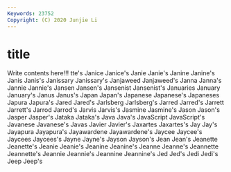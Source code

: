 ```yaml
---
Keywords: 23752
Copyright: (C) 2020 Junjie Li
---
```


# title

Write contents here!!!
tte's
Janice 
Janice's 
Janie 
Janie's 
Janine 
Janine's 
Janis 
Janis's 
Janissary 
Janissary's
Janjaweed 
Janjaweed's 
Janna 
Janna's 
Jannie 
Jannie's 
Jansen 
Jansen's 
Jansenist 
Jansenist's
Januaries 
January 
January's 
Janus 
Janus's 
Japan 
Japan's 
Japanese 
Japanese's 
Japaneses
Japura 
Japura's 
Jared 
Jared's 
Jarlsberg 
Jarlsberg's 
Jarred 
Jarred's 
Jarrett 
Jarrett's
Jarrod 
Jarrod's 
Jarvis 
Jarvis's 
Jasmine 
Jasmine's 
Jason 
Jason's 
Jasper 
Jasper's
Jataka 
Jataka's 
Java 
Java's 
JavaScript 
JavaScript's 
Javanese 
Javanese's 
Javas 
Javier
Javier's 
Jaxartes 
Jaxartes's 
Jay 
Jay's 
Jayapura 
Jayapura's 
Jayawardene 
Jayawardene's 
Jaycee
Jaycee's 
Jaycees 
Jaycees's 
Jayne 
Jayne's 
Jayson 
Jayson's 
Jean 
Jean's 
Jeanette
Jeanette's 
Jeanie 
Jeanie's 
Jeanine 
Jeanine's 
Jeanne 
Jeanne's 
Jeannette 
Jeannette's 
Jeannie
Jeannie's 
Jeannine 
Jeannine's 
Jed 
Jed's 
Jedi 
Jedi's 
Jeep 
Jeep's 
